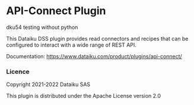 # API-Connect Plugin

dku54 testing without python

This Dataiku DSS plugin provides read connectors and recipes that can be configured to interact with a wide range of REST API.

Documentation: https://www.dataiku.com/product/plugins/api-connect/


### Licence

Copyright 2021-2022 Dataiku SAS

This plugin is distributed under the Apache License version 2.0
